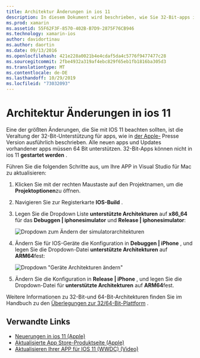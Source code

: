 ```yaml
---
title: Architektur Änderungen in ios 11
description: In diesem Dokument wird beschrieben, wie Sie 32-Bit-apps in ios 11 als veraltet kennzeichnen. Es wird erläutert, wie Anwendungen auf 64-Bit-Ziel Architekturen aktualisiert werden.
ms.prod: xamarin
ms.assetid: 55F62F3F-8570-402B-B7D9-2875F76CB946
ms.technology: xamarin-ios
author: davidortinau
ms.author: daortin
ms.date: 09/13/2016
ms.openlocfilehash: 421e228a0021b4e4cdaf5da4c5776f9477477c28
ms.sourcegitcommit: 2fbe4932a319af4ebc829f65eb1fb1816ba305d3
ms.translationtype: MT
ms.contentlocale: de-DE
ms.lasthandoff: 10/29/2019
ms.locfileid: "73032093"
---
```

# <a name="architecture-changes-in-ios-11"></a>Architektur Änderungen in ios 11

Eine der größten Änderungen, die Sie mit IOS 11 beachten sollten, ist die Veraltung der 32-Bit-Unterstützung für apps, wie in [der Apple-](https://developer.apple.com/news/?id=06282017b) Presse Version ausführlich beschrieben. Alle neuen apps und Updates vorhandener apps müssen 64 Bit unterstützen. 32-Bit-Apps können nicht in ios 11 **gestartet werden** .

Führen Sie die folgenden Schritte aus, um Ihre APP in Visual Studio für Mac zu aktualisieren:

1. Klicken Sie mit der rechten Maustaste auf den Projektnamen, um die **Projektoptionen**zu öffnen.
2. Navigieren Sie zur Registerkarte **IOS-Build** .
3. Legen Sie die Dropdown Liste **unterstützte Architekturen** auf **x86_64** für das **Debuggen | iphonesimulator** und **Release | iphonesimulator**:

    ![Dropdown zum Ändern der simulatorarchitekturen](architecture-changes-images/image1.png)

4. Ändern Sie für IOS-Geräte die Konfiguration in **Debuggen | iPhone** , und legen Sie die Dropdown-Datei **unterstützte Architekturen** auf **ARM64**fest:

    ![Dropdown "Geräte Architekturen ändern"](architecture-changes-images/image2.png)

5. Ändern Sie die Konfiguration in **Release | iPhone** , und legen Sie die Dropdown-Datei für **unterstützte Architekturen** auf **ARM64**fest.

Weitere Informationen zu 32-Bit-und 64-Bit-Architekturen finden Sie im Handbuch zu den [Überlegungen zur 32/64-Bit-Plattform](~/cross-platform/macios/32-and-64/index.md#ios) .

## <a name="related-links"></a>Verwandte Links

- [Neuerungen in ios 11 (Apple)](https://developer.apple.com/ios/)
- [Aktualisierte App Store-Produktseite (Apple)](https://developer.apple.com/app-store/product-page/)
- [Aktualisieren Ihrer APP für IOS 11 (WWDC) (Video)](https://developer.apple.com/videos/play/wwdc2017/204/)
